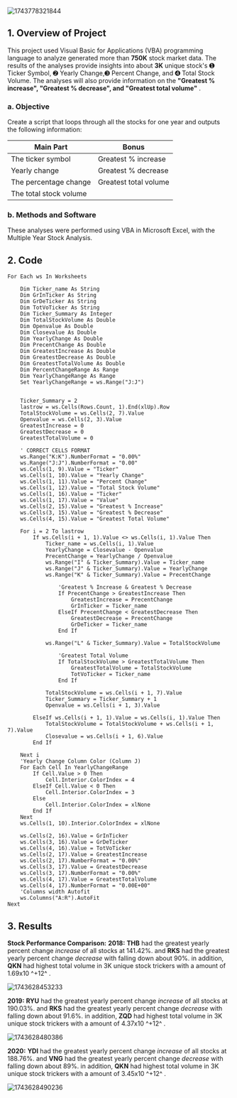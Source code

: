 ![1743778321844](image/ReadMe/1743778321844.jpg)

## 1. Overview of Project

This project used Visual Basic for Applications (VBA) programming language to analyze generated more than **750K** stock market data. The results of the analyses provide insights into about **3K** unique stock's ➊ Ticker Symbol, ➋ Yearly Change,➌ Percent Change, and ➍ Total Stock Volume. The analyses will also provide information on the  **"Greatest % increase", "Greatest % decrease", and "Greatest total volume"** .

### a. Objective

Create a script that loops through all the stocks for one year and outputs the following information:

| Main Part              | Bonus                 |
| ---------------------- | --------------------- |
| The ticker symbol      | Greatest % increase   |
| Yearly change          | Greatest % decrease   |
| The percentage change  | Greatest total volume |
| The total stock volume |                       |

### b. Methods and Software

These analyses were performed using VBA in Microsoft Excel, with the Multiple Year Stock Analysis.

## 2. Code

```
For Each ws In Worksheets
  
    Dim Ticker_name As String
    Dim GrInTicker As String
    Dim GrDeTicker As String
    Dim TotVoTicker As String
    Dim Ticker_Summary As Integer
    Dim TotalStockVolume As Double
    Dim Openvalue As Double
    Dim Closevalue As Double
    Dim YearlyChange As Double
    Dim PrecentChange As Double
    Dim GreatestIncrease As Double
    Dim GreatestDecrease As Double
    Dim GreatestTotalVolume As Double
    Dim PercentChangeRange As Range
    Dim YearlyChangeRange As Range
    Set YearlyChangeRange = ws.Range("J:J")
  

    Ticker_Summary = 2
    lastrow = ws.Cells(Rows.Count, 1).End(xlUp).Row
    TotalStockVolume = ws.Cells(2, 7).Value
    Openvalue = ws.Cells(2, 3).Value
    GreatestIncrease = 0
    GreatestDecrease = 0
    GreatestTotalVolume = 0

    ' CORRECT CELLS FORMAT
    ws.Range("K:K").NumberFormat = "0.00%"
    ws.Range("J:J").NumberFormat = "0.00"
    ws.Cells(1, 9).Value = "Ticker"
    ws.Cells(1, 10).Value = "Yearly Change"
    ws.Cells(1, 11).Value = "Percent Change"
    ws.Cells(1, 12).Value = "Total Stock Volume"
    ws.Cells(1, 16).Value = "Ticker"
    ws.Cells(1, 17).Value = "Value"
    ws.Cells(2, 15).Value = "Greatest % Increase"
    ws.Cells(3, 15).Value = "Greatest % Decrease"
    ws.Cells(4, 15).Value = "Greatest Total Volume"

    For i = 2 To lastrow
        If ws.Cells(i + 1, 1).Value <> ws.Cells(i, 1).Value Then
            Ticker_name = ws.Cells(i, 1).Value
            YearlyChange = Closevalue - Openvalue
            PrecentChange = YearlyChange / Openvalue
            ws.Range("I" & Ticker_Summary).Value = Ticker_name
            ws.Range("J" & Ticker_Summary).Value = YearlyChange
            ws.Range("K" & Ticker_Summary).Value = PrecentChange

                'Greatest % Increase & Greatest % Decrease
                If PrecentChange > GreatestIncrease Then
                    GreatestIncrease = PrecentChange
                    GrInTicker = Ticker_name
                ElseIf PrecentChange < GreatestDecrease Then
                    GreatestDecrease = PrecentChange
                    GrDeTicker = Ticker_name
                End If
          
            ws.Range("L" & Ticker_Summary).Value = TotalStockVolume

                'Greatest Total Volume
                If TotalStockVolume > GreatestTotalVolume Then
                    GreatestTotalVolume = TotalStockVolume
                    TotVoTicker = Ticker_name
                End If
      
            TotalStockVolume = ws.Cells(i + 1, 7).Value
            Ticker_Summary = Ticker_Summary + 1
            Openvalue = ws.Cells(i + 1, 3).Value

        ElseIf ws.Cells(i + 1, 1).Value = ws.Cells(i, 1).Value Then
            TotalStockVolume = TotalStockVolume + ws.Cells(i + 1, 7).Value
            Closevalue = ws.Cells(i + 1, 6).Value
        End If

    Next i
    'Yearly Change Column Color (Column J)
    For Each Cell In YearlyChangeRange
        If Cell.Value > 0 Then
            Cell.Interior.ColorIndex = 4
        ElseIf Cell.Value < 0 Then
            Cell.Interior.ColorIndex = 3
        Else
            Cell.Interior.ColorIndex = xlNone
        End If
    Next
    ws.Cells(1, 10).Interior.ColorIndex = xlNone

    ws.Cells(2, 16).Value = GrInTicker
    ws.Cells(3, 16).Value = GrDeTicker
    ws.Cells(4, 16).Value = TotVoTicker
    ws.Cells(2, 17).Value = GreatestIncrease
    ws.Cells(2, 17).NumberFormat = "0.00%"
    ws.Cells(3, 17).Value = GreatestDecrease
    ws.Cells(3, 17).NumberFormat = "0.00%"
    ws.Cells(4, 17).Value = GreatestTotalVolume
    ws.Cells(4, 17).NumberFormat = "0.00E+00"
    'Columns width Autofit
    ws.Columns("A:R").AutoFit
Next
```

## 3. Results

**Stock Performance Comparison:**
**2018:** **THB** had the greatest yearly percent change *increase* of all stocks at 141.42%. and **RKS** had the greatest yearly percent change *decrease* with falling down about 90%. in addition, **QKN** had highest total volume in 3K unique stock trickers with a amount of 1.69x10 ^+12^ .

![1743628453233](image/ReadMe/1743628453233.png)

**2019:** **RYU** had the greatest yearly percent change *increase* of all stocks at 190.03%. and **RKS** had the greatest yearly percent change *decrease* with falling down about 91.6%. in addition, **ZQD** had highest total volume in 3K unique stock trickers with a amount of 4.37x10 ^+12^ .

![1743628480386](image/ReadMe/1743628480386.png)

**2020:** **YDI** had the greatest yearly percent change *increase* of all stocks at 188.76%. and **VNG** had the greatest yearly percent change *decrease* with falling down about 89%. in addition, **QKN** had highest total volume in 3K unique stock trickers with a amount of 3.45x10 ^+12^ .

![1743628490236](image/ReadMe/1743628490236.png)
